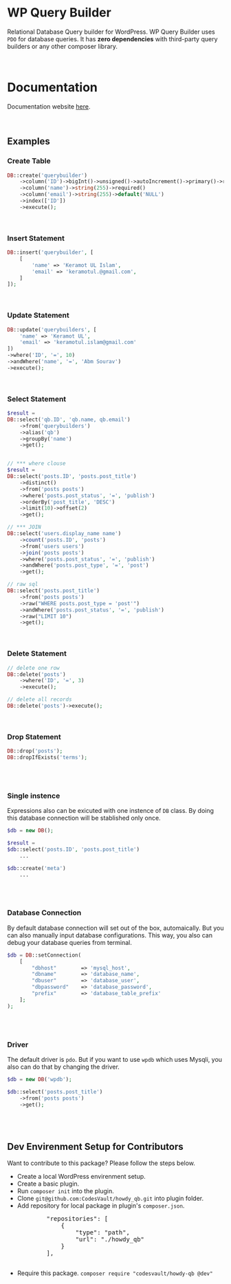 # WP Query Builder
<p>
Relational Database Query builder for WordPress.
WP Query Builder uses <code>PDO</code> for database queries. It has <strong>zero dependencies</strong> with third-party query builders or any other composer library.
</p>

<br/>

# Documentation
Documentation website [here](https://wp-querybuilder.pages.dev/).

<br/>

## Examples

### Create Table
``` php
DB::create('querybuilder')
    ->column('ID')->bigInt()->unsigned()->autoIncrement()->primary()->required()
    ->column('name')->string(255)->required()
    ->column('email')->string(255)->default('NULL')
    ->index(['ID'])
    ->execute();
```

<br/>

### Insert Statement
``` php
DB::insert('querybuilder', [
    [
        'name' => 'Keramot UL Islam',
        'email' => 'keramotul.@gmail.com',
    ]
]);
```

<br/>

### Update Statement

``` php
DB::update('querybuilders', [
    'name' => 'Keramot UL',
    'email' => 'keramotul.islam@gmail.com'
])
->where('ID', '=', 10)
->andWhere('name', '=', 'Abm Sourav')
->execute();
```

<br>

### Select Statement

``` php
$result =
DB::select('qb.ID', 'qb.name, qb.email')
    ->from('querybuilders')
    ->alias('qb')
    ->groupBy('name')
    ->get();


// *** where clouse
$result =
DB::select('posts.ID', 'posts.post_title')
    ->distinct()
    ->from('posts posts')
    ->where('posts.post_status', '=', 'publish')
    ->orderBy('post_title', 'DESC')
    ->limit(10)->offset(2)
    ->get();

// *** JOIN
DB::select('users.display_name name')
    ->count('posts.ID', 'posts')
    ->from('users users')
    ->join('posts posts')
    ->where('posts.post_status', '=', 'publish')
    ->andWhere('posts.post_type', '=', 'post')
    ->get();

// raw sql
DB::select('posts.post_title')
    ->from('posts posts')
    ->raw("WHERE posts.post_type = 'post'")
    ->andWhere('posts.post_status', '=', 'publish')
    ->raw("LIMIT 10")
    ->get();
```

<br>

### Delete Statement

``` php
// delete one row
DB::delete('posts')
    ->where('ID', '=', 3)
    ->execute();

// delete all records
DB::delete('posts')->execute();
```

<br>

### Drop Statement

``` php
DB::drop('posts');
DB::dropIfExists('terms');
```

<br>
<br>

### Single instence
<p>
Expressions also can be exicuted with one instence of <code>DB</code> class. By doing this database connection will be stablished only once.
</p>

``` php
$db = new DB();

$result =
$db::select('posts.ID', 'posts.post_title')
    ...

$db::create('meta')
    ...
```

<br>
<br>

### Database Connection
By default database connection will set out of the box, automaically. But you can also manually input database configurations. This way, you also can debug your database queries from terminal.

```php
$db = DB::setConnection(
	[
		"dbhost"        => 'mysql_host',
		"dbname"        => 'database_name',
		"dbuser"        => 'database_user',
		"dbpassword"    => 'database_password',
		"prefix"        => 'database_table_prefix'
	];
);
```

<br>
<br>

### Driver

The default driver is `pdo`. But if you want to use `wpdb` which uses Mysqli, you also can do that by changing the driver.
``` php
$db = new DB('wpdb');

$db::select('posts.post_title')
    ->from('posts posts')
    ->get();
```

<br>
<br>

## Dev Envirenment Setup for Contributors
Want to contribute to this package? Please follow the steps below.

<ul>
    <li>Create a local WordPress envirenment setup.</li>
    <li>Create a basic plugin.</li>
    <li>Run <code>composer init</code> into the plugin.</li>
    <li>Clone <code>git@github.com:CodesVault/howdy_qb.git</code> into plugin folder.</li>
    <li>
        Add repository for local package in plugin's <code>composer.json</code>.
        <pre>
        "repositories": [
            {
                "type": "path",
                "url": "./howdy_qb"
            }
        ],
        </pre>
    </li>
    <li>Require this package. <code>composer require "codesvault/howdy-qb @dev"</code></li>
</ul>
